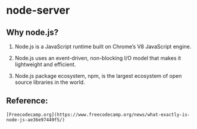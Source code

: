 # node-server
## Why node.js?
 1. Node.js is a JavaScript runtime built on Chrome’s V8 JavaScript        engine.

 1. Node.js uses an event-driven, non-blocking I/O model that makes it     lightweight and efficient.

 1. Node.js package ecosystem, npm, is the largest ecosystem of open      source libraries in the world.
 ## Reference:
    [Freecodecamp.org](https://www.freecodecamp.org/news/what-exactly-is-node-js-ae36e97449f5/)

